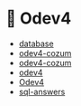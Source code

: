 # 📙 Odev4

<!--Index-->

- [database](database.sql)
- [odev4-cozum](odev4-cozum.odt)
- [odev4-cozum](odev4-cozum.pdf)
- [odev4](odev4.doc)
- [Odev4](Odev4.java)
- [sql-answers](sql-answers.sql)

<!--Index-->
